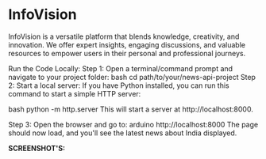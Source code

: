 # InfoVision
InfoVision is a versatile platform that blends knowledge, creativity, and innovation. We offer expert insights, engaging discussions, and valuable resources to empower users in their personal and professional journeys.

Run the Code Locally:
Step 1: Open a terminal/command prompt and navigate to your project folder:
bash
cd path/to/your/news-api-project
Step 2: Start a local server:
If you have Python installed, you can run this command to start a simple HTTP server:

bash
python -m http.server
This will start a server at http://localhost:8000.

Step 3: Open the browser and go to:
arduino
http://localhost:8000
The page should now load, and you'll see the latest news about India displayed.

**SCREENSHOT'S:**
